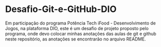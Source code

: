 # Desafio-Git-e-GitHub-DIO
Em participação do programa Potência Tech iFood - Desenvolvimento de Jogos, na plataforma DIO, este é um desafio de projeto proposto pelo programa, onde devo colocar minhas anotações das aulas de git e github neste repositório, as anotações se encontrarão no arquivo README.
